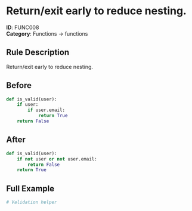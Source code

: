 # Return/exit early to reduce nesting.

**ID**: FUNC008  
**Category**: Functions → functions

## Rule Description
Return/exit early to reduce nesting.

## Before
```python
def is_valid(user):
    if user:
        if user.email:
            return True
    return False
```

## After  
```python
def is_valid(user):
    if not user or not user.email:
        return False
    return True
```

## Full Example
```python
# Validation helper
```
